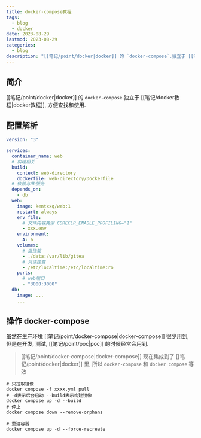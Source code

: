 ```yaml
---
title: docker-compose教程
tags:
  - blog
  - docker
date: 2023-08-29
lastmod: 2023-08-29
categories:
  - blog
description: "[[笔记/point/docker|docker]] 的 `docker-compose`.独立于 [[笔记/docker教程|docker教程]], 方便查找和使用."
---
```


## 简介

[[笔记/point/docker|docker]] 的 `docker-compose`.独立于 [[笔记/docker教程|docker教程]], 方便查找和使用.

## 配置解析

```yml
version: "3"

services:
  container_name: web
  # 构建相关
  build:
    context: web-directory
    dockerfile: web-directory/Dockerfile
  # 依赖与db服务
  depends_on:
    - db
  web:
    image: kentxxq/web:1
    restart: always
    env_file:
      # 文件内容类似 CORECLR_ENABLE_PROFILING="1"
      - xxx.env
    environment:
      A: a
    volumes:
      # 盘挂载
      - ./data:/var/lib/gitea
      # 只读挂载
      - /etc/localtime:/etc/localtime:ro
    ports:
      # web端口
      - "3000:3000"
  db:
    image: ...
    ...
```

## 操作 docker-compose

虽然在生产环境 [[笔记/point/docker-compose|docker-compose]] 很少用到, 但是在开发, 测试, [[笔记/point/poc|poc]] 的时候经常会用到.

> [[笔记/point/docker-compose|docker-compose]] 现在集成到了 [[笔记/point/docker|docker]] 里, 所以 `docker-compose` 和 `docker compose` 等效

```shell
# 只拉取镜像
docker compose -f xxxx.yml pull
# -d表示后台启动 --build表示构建镜像
docker compose up -d --build
# 停止
docker compose down --remove-orphans

# 重建容器
docker compose up -d --force-recreate
```

